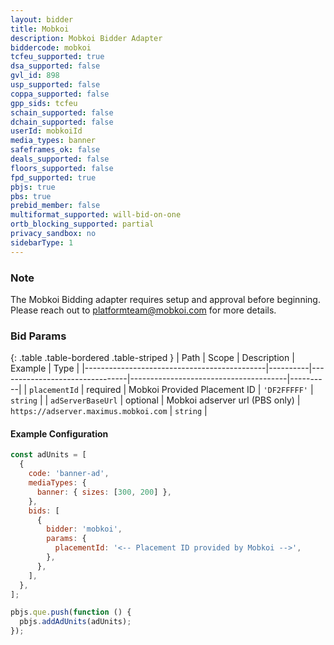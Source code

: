 ```yaml
---
layout: bidder
title: Mobkoi
description: Mobkoi Bidder Adapter
biddercode: mobkoi
tcfeu_supported: true
dsa_supported: false
gvl_id: 898
usp_supported: false
coppa_supported: false
gpp_sids: tcfeu
schain_supported: false
dchain_supported: false
userId: mobkoiId
media_types: banner
safeframes_ok: false
deals_supported: false
floors_supported: false
fpd_supported: true
pbjs: true
pbs: true
prebid_member: false
multiformat_supported: will-bid-on-one
ortb_blocking_supported: partial
privacy_sandbox: no
sidebarType: 1
---
```


### Note

The Mobkoi Bidding adapter requires setup and approval before beginning. Please reach out to <platformteam@mobkoi.com> for
more details.

### Bid Params

{: .table .table-bordered .table-striped }
| Path                                        | Scope    | Description                    | Example                               | Type     |
|---------------------------------------------|----------|--------------------------------|---------------------------------------|----------|
| `placementId`                               | required | Mobkoi Provided Placement ID   | `'DF2FFFFF'`                          | `string` |
| `adServerBaseUrl`                           | optional | Mobkoi adserver url (PBS only) | `https://adserver.maximus.mobkoi.com` | `string` |

#### Example Configuration

```js
const adUnits = [
  {
    code: 'banner-ad',
    mediaTypes: {
      banner: { sizes: [300, 200] },
    },
    bids: [
      {
        bidder: 'mobkoi',
        params: {
          placementId: '<-- Placement ID provided by Mobkoi -->',
        },
      },
    ],
  },
];

pbjs.que.push(function () {
  pbjs.addAdUnits(adUnits);
});
```
